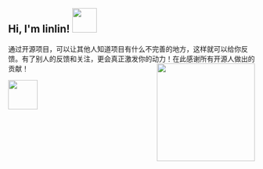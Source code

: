 <h2> Hi, I'm linlin! <img src="https://media.giphy.com/media/mGcNjsfWAjY5AEZNw6/giphy.gif" width="50"></h2>

通过开源项目，可以让其他人知道项目有什么不完善的地方，这样就可以给你反馈。有了别人的反馈和关注，更会真正激发你的动力！在此感谢所有开源人做出的贡献！<img align='right' src='https://user-images.githubusercontent.com/5713670/87202985-820dcb80-c2b6-11ea-9f56-7ec461c497c3.gif' width='200"'>

				
<img src="https://media.giphy.com/media/LnQjpWaON8nhr21vNW/giphy.gif" width="60"> 
